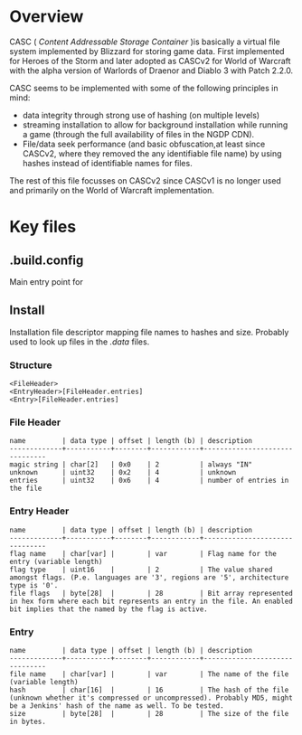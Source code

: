 # Overview
CASC ( _Content Addressable Storage Container_ )is basically a virtual file system implemented by Blizzard for storing game data.
First implemented for Heroes of the Storm and later adopted as CASCv2 for World of Warcraft with the alpha version of Warlords of Draenor and Diablo 3 with Patch 2.2.0.

CASC seems to be implemented with some of the following principles in mind:
 * data integrity through strong use of hashing (on multiple levels)
 * streaming installation to allow for background installation while running a game (through the full availability of files in the NGDP CDN).
 * File/data seek performance (and basic obfuscation,at least since CASCv2, where they removed the any identifiable file name) by using hashes instead of identifiable names for files.

The rest of this file focusses on CASCv2 since CASCv1 is no longer used and primarily on the World of Warcraft implementation. 

# Key files

## .build.config
Main entry point for

## Install

Installation file descriptor mapping file names to hashes and size. Probably used to look up files in the _.data_ files.

### Structure

    <FileHeader>
    <EntryHeader>[FileHeader.entries]
    <Entry>[FileHeader.entries]

### File Header

    name         | data type | offset | length (b) | description
    -------------+-----------+--------+------------+-------------------------------
    magic string | char[2]   | 0x0    | 2          | always "IN" 
    unknown      | uint32    | 0x2    | 4          | unknown 
    entries      | uint32    | 0x6    | 4          | number of entries in the file 
 
### Entry Header

    name         | data type | offset | length (b) | description
    -------------+-----------+--------+------------+-------------------------------
    flag name    | char[var] |        | var        | Flag name for the entry (variable length) 
    flag type    | uint16    |        | 2          | The value shared amongst flags. (P.e. languages are '3', regions are '5', architecture type is '0'.
    file flags   | byte[28]  |        | 28         | Bit array represented in hex form where each bit represents an entry in the file. An enabled bit implies that the named by the flag is active.

### Entry

    name         | data type | offset | length (b) | description
    -------------+-----------+--------+------------+-------------------------------
    file name    | char[var] |        | var        | The name of the file (variable length) 
    hash         | char[16]  |        | 16         | The hash of the file (unknown whether it's compressed or uncompressed). Probably MD5, might be a Jenkins' hash of the name as well. To be tested.
    size         | byte[28]  |        | 28         | The size of the file in bytes.

